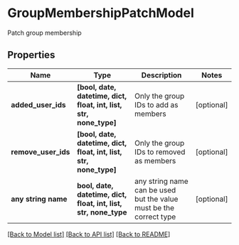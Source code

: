# GroupMembershipPatchModel

Patch group membership

## Properties
Name | Type | Description | Notes
------------ | ------------- | ------------- | -------------
**added_user_ids** | **[bool, date, datetime, dict, float, int, list, str, none_type]** | Only the group IDs to add as members | [optional] 
**remove_user_ids** | **[bool, date, datetime, dict, float, int, list, str, none_type]** | Only the group IDs to removed as members | [optional] 
**any string name** | **bool, date, datetime, dict, float, int, list, str, none_type** | any string name can be used but the value must be the correct type | [optional]

[[Back to Model list]](../README.md#documentation-for-models) [[Back to API list]](../README.md#documentation-for-api-endpoints) [[Back to README]](../README.md)


